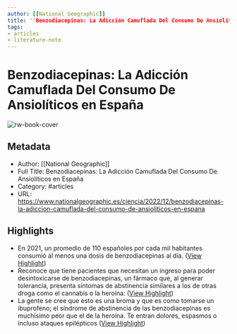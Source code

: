 ```yaml
---
author: [[National Geographic]]
title: ''Benzodiacepinas: La Adicción Camuflada Del Consumo De Ansiolíticos en España''
tags: 
- articles
- literature-note
---
```

# Benzodiacepinas: La Adicción Camuflada Del Consumo De Ansiolíticos en España

![rw-book-cover](https://static.nationalgeographic.es/files/styles/image_3200/public/benzos2.jpg?w=400&h=400&q=75)

## Metadata
- Author: [[National Geographic]]
- Full Title: Benzodiacepinas: La Adicción Camuflada Del Consumo De Ansiolíticos en España
- Category: #articles
- URL: https://www.nationalgeographic.es/ciencia/2022/12/benzodiacepinas-la-adiccion-camuflada-del-consumo-de-ansioliticos-en-espana

## Highlights
- En 2021, un promedio de 110 españoles por cada mil habitantes consumió al menos una dosis de benzodiacepinas al día. ([View Highlight](https://read.readwise.io/read/01gqzmwpm24r9f7fc915a8nhb3))
- Reconoce que tiene pacientes que necesitan un ingreso para poder desintoxicarse de benzodiacepinas, un fármaco que, al generar tolerancia, presenta síntomas de abstinencia similares a los de otras droga como el cannabis o la heroína: ([View Highlight](https://read.readwise.io/read/01gqzn45mc27zke0hs4m1br2mc))
- La gente se cree que esto es una broma y que es como tomarse un ibuprofeno; el síndrome de abstinencia de las benzodiacepinas es muchísimo peor que el de la heroína. Te entran dolores, espasmos o incluso ataques epilépticos ([View Highlight](https://read.readwise.io/read/01gqzn8zpjkkhwte1qvf9m1gby))
